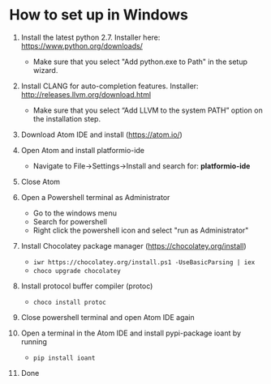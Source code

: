 # How to set up in Windows

1. Install the latest python 2.7. Installer here: https://www.python.org/downloads/

    * Make sure that you select "Add python.exe to Path" in the setup wizard.

2. Install CLANG for auto-completion features. Installer: http://releases.llvm.org/download.html

    * Make sure that you select “Add LLVM to the system PATH” option on the installation step.


3. Download Atom IDE and install (https://atom.io/)

4. Open Atom and install platformio-ide

    * Navigate to File->Settings->Install and search for: **platformio-ide**


5. Close Atom

6. Open a Powershell terminal as Administrator
    * Go to the windows menu
    * Search for powershell
    * Right click the powershell icon and select "run as Administrator"


7. Install Chocolatey package manager (https://chocolatey.org/install)

    * ``` iwr https://chocolatey.org/install.ps1 -UseBasicParsing | iex ```
    * ``` choco upgrade chocolatey ```


8. Install protocol buffer compiler (protoc)

    * ``` choco install protoc ```


9. Close powershell terminal and open Atom IDE again

10. Open a terminal in the Atom IDE and install pypi-package ioant by running
    * ``` pip install ioant ```


11. Done

